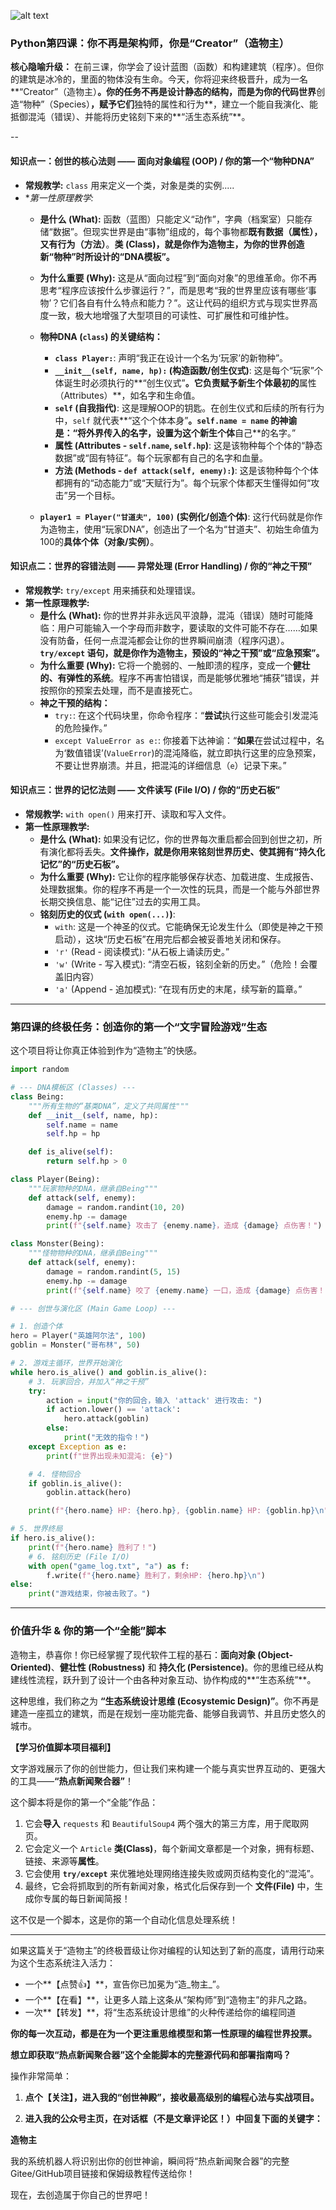 ![alt text](https://images.unsplash.com/photo-1550439062-609e1531270e?q=80&w=2070&auto=format&fit=crop)
### **Python第四课：你不再是架构师，你是“Creator”（造物主）**

**核心隐喻升级：** 在前三课，你学会了设计蓝图（函数）和构建建筑（程序）。但你的建筑是冰冷的，里面的物体没有生命。今天，你将迎来终极晋升，成为一名**“Creator”（造物主）**。你的任务不再是设计静态的结构，而是为你的代码世界**创造“物种”（Species）**，赋予它们**独特的属性和行为**，建立一个能自我演化、能抵御混沌（错误）、并能将历史铭刻下来的**“活生态系统”**。

--

#### **知识点一：创世的核心法则 —— 面向对象编程 (OOP) / 你的第一个“物种DNA”**

*   **常规教学:** `class` 用来定义一个类，对象是类的实例.....
*   **第一性原理教学:*
    *   **是什么 (What):** 函数（蓝图）只能定义“动作”，字典（档案室）只能存储“数据”。但现实世界是由“事物”组成的，每个事物都**既有数据（属性），又有行为（方法）**。**类 (Class)，就是你作为造物主，为你的世界创造新“物种”时所设计的“DNA模板”。**
    *   **为什么重要 (Why):** 这是从“面向过程”到“面向对象”的思维革命。你不再思考“程序应该按什么步骤运行？”，而是思考“我的世界里应该有哪些‘事物’？它们各自有什么特点和能力？”。这让代码的组织方式与现实世界高度一致，极大地增强了大型项目的可读性、可扩展性和可维护性。
    *   **物种DNA (`class`) 的关键结构：**
        *   **`class Player:`**: 声明“我正在设计一个名为‘玩家’的新物种”。
        *   **`__init__(self, name, hp):` (构造函数/创生仪式)**: 这是每个“玩家”个体诞生时必须执行的**“创生仪式”**。它负责赋予新生个体最初的**属性（Attributes）**，如名字和生命值。
        *   **`self` (自我指代)**: 这是理解OOP的钥匙。在创生仪式和后续的所有行为中，`self` 就代表**“这个个体本身”**。`self.name = name` 的神谕是：“将外界传入的名字，设置为这个新生个体**自己**的名字。”
        *   **属性 (Attributes - `self.name`, `self.hp`)**: 这是该物种每个个体的“静态数据”或“固有特征”。每个玩家都有自己的名字和血量。
        *   **方法 (Methods - `def attack(self, enemy):`)**: 这是该物种每个个体都拥有的“动态能力”或“天赋行为”。每个玩家个体都天生懂得如何“攻击”另一个目标。

    *   **`player1 = Player("甘道夫", 100)` (实例化/创造个体)**: 这行代码就是你作为造物主，使用“玩家DNA”，创造出了一个名为“甘道夫”、初始生命值为100的**具体个体（对象/实例）**。

#### **知识点二：世界的容错法则 —— 异常处理 (Error Handling) / 你的“神之干预”**

*   **常规教学:** `try/except` 用来捕获和处理错误。
*   **第一性原理教学:**
    *   **是什么 (What):** 你的世界并非永远风平浪静，混沌（错误）随时可能降临：用户可能输入一个字母而非数字，要读取的文件可能不存在……如果没有防备，任何一点混沌都会让你的世界瞬间崩溃（程序闪退）。**`try/except` 语句，就是你作为造物主，预设的“神之干预”或“应急预案”。**
    *   **为什么重要 (Why):** 它将一个脆弱的、一触即溃的程序，变成一个**健壮的、有弹性的系统**。程序不再害怕错误，而是能够优雅地“捕获”错误，并按照你的预案去处理，而不是直接死亡。
    *   **神之干预的结构：**
        *   `try:`: 在这个代码块里，你命令程序：“**尝试**执行这些可能会引发混沌的危险操作。”
        *   `except ValueError as e:`: 你接着下达神谕：“**如果**在尝试过程中，名为‘数值错误’(`ValueError`)的混沌降临，就立即执行这里的应急预案，不要让世界崩溃。并且，把混沌的详细信息（`e`）记录下来。”

#### **知识点三：世界的记忆法则 —— 文件读写 (File I/O) / 你的“历史石板”**

*   **常规教学:** `with open()` 用来打开、读取和写入文件。
*   **第一性原理教学:**
    *   **是什么 (What):** 如果没有记忆，你的世界每次重启都会回到创世之初，所有演化都将丢失。**文件操作，就是你用来铭刻世界历史、使其拥有“持久化记忆”的“历史石板”。**
    *   **为什么重要 (Why):** 它让你的程序能够保存状态、加载进度、生成报告、处理数据集。你的程序不再是一个一次性的玩具，而是一个能与外部世界长期交换信息、能“记住”过去的实用工具。
    *   **铭刻历史的仪式 (`with open(...)`)**:
        *   `with`: 这是一个神圣的仪式。它能确保无论发生什么（即使是神之干预启动），这块“历史石板”在用完后都会被妥善地关闭和保存。
        *   `'r'` (Read - 阅读模式): “从石板上诵读历史。”
        *   `'w'` (Write - 写入模式): “清空石板，铭刻全新的历史。”（危险！会覆盖旧内容）
        *   `'a'` (Append - 追加模式): “在现有历史的末尾，续写新的篇章。”

---

### **第四课的终极任务：创造你的第一个“文字冒险游戏”生态**

这个项目将让你真正体验到作为“造物主”的快感。

```python
import random

# --- DNA模板区 (Classes) ---
class Being:
    """所有生物的“基类DNA”，定义了共同属性"""
    def __init__(self, name, hp):
        self.name = name
        self.hp = hp

    def is_alive(self):
        return self.hp > 0

class Player(Being):
    """玩家物种的DNA，继承自Being"""
    def attack(self, enemy):
        damage = random.randint(10, 20)
        enemy.hp -= damage
        print(f"{self.name} 攻击了 {enemy.name}，造成 {damage} 点伤害！")

class Monster(Being):
    """怪物物种的DNA，继承自Being"""
    def attack(self, enemy):
        damage = random.randint(5, 15)
        enemy.hp -= damage
        print(f"{self.name} 咬了 {enemy.name} 一口，造成 {damage} 点伤害！")

# --- 创世与演化区 (Main Game Loop) ---

# 1. 创造个体
hero = Player("英雄阿尔法", 100)
goblin = Monster("哥布林", 50)

# 2. 游戏主循环，世界开始演化
while hero.is_alive() and goblin.is_alive():
    # 3. 玩家回合，并加入“神之干预”
    try:
        action = input("你的回合，输入 'attack' 进行攻击: ")
        if action.lower() == 'attack':
            hero.attack(goblin)
        else:
            print("无效的指令！")
    except Exception as e:
        print(f"世界出现未知混沌: {e}")

    # 4. 怪物回合
    if goblin.is_alive():
        goblin.attack(hero)

    print(f"{hero.name} HP: {hero.hp}, {goblin.name} HP: {goblin.hp}\n")

# 5. 世界终局
if hero.is_alive():
    print(f"{hero.name} 胜利了！")
    # 6. 铭刻历史 (File I/O)
    with open("game_log.txt", "a") as f:
        f.write(f"{hero.name} 胜利了，剩余HP: {hero.hp}\n")
else:
    print("游戏结束，你被击败了。")

```

---

### **价值升华 & 你的第一个“全能”脚本**

造物主，恭喜你！你已经掌握了现代软件工程的基石：**面向对象 (Object-Oriented)**、**健壮性 (Robustness)** 和 **持久化 (Persistence)**。你的思维已经从构建线性流程，跃升到了设计一个由各种对象互动、协作构成的**“生态系统”**。

这种思维，我们称之为 **“生态系统设计思维 (Ecosystemic Design)”**。你不再是建造一座孤立的建筑，而是在规划一座功能完备、能够自我调节、并且历史悠久的城市。

**【学习价值脚本项目福利】**

文字游戏展示了你的创世能力，但让我们来构建一个能与真实世界互动的、更强大的工具——**“热点新闻聚合器”**！

这个脚本将是你的第一个“全能”作品：
1.  它会**导入** `requests` 和 `BeautifulSoup4` 两个强大的第三方库，用于爬取网页。
2.  它会定义一个 `Article` **类(Class)**，每个新闻文章都是一个对象，拥有标题、链接、来源等**属性**。
3.  它会使用 **`try/except`** 来优雅地处理网络连接失败或网页结构变化的“混沌”。
4.  最终，它会将抓取到的所有新闻对象，格式化后保存到一个 **文件(File)** 中，生成你专属的每日新闻简报！

这不仅是一个脚本，这是你的第一个自动化信息处理系统！

---

如果这篇关于“造物主”的终极晋级让你对编程的认知达到了新的高度，请用行动来为这个生态系统注入活力：

*   一个**【点赞👍】**，宣告你已加冕为“造_物主_”。
*   一个**【在看】**，让更多人踏上这条从“架构师”到“造物主”的非凡之路。
*   一次**【转发】**，将“生态系统设计思维”的火种传递给你的编程同道

**你的每一次互动，都是在为一个更注重思维模型和第一性原理的编程世界投票。**

**想立即获取“热点新闻聚合器”这个全能脚本的完整源代码和部署指南吗？**

操作非常简单：

1.  **点个【关注】，进入我的“创世神殿”，接收最高级别的编程心法与实战项目。**

2.  **进入我的公众号主页，在对话框（不是文章评论区！）中回复下面的关键字：**

**造物主**

我的系统机器人将识别出你的创世神谕，瞬间将“热点新闻聚合器”的完整Gitee/GitHub项目链接和保姆级教程传送给你！

现在，去创造属于你自己的世界吧！